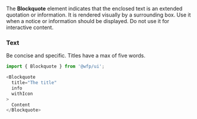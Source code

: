 The **Blockquote** element indicates that the enclosed text is an extended quotation or information. It is rendered visually by a surrounding box. Use it when a notice or information should be displayed. Do not use it for interactive content.

### Text
Be concise and specific. Titles have a max of five words.

```js
import { Blockquote } from '@wfp/ui';
```

```js
<Blockquote 
  title="The title" 
  info 
  withIcon
>
  Content
</Blockquote>
```
